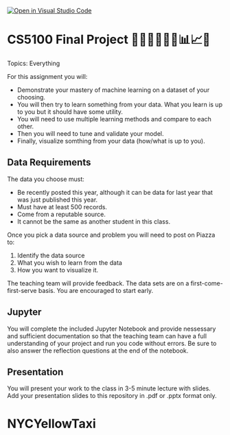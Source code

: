 [![Open in Visual Studio Code](https://classroom.github.com/assets/open-in-vscode-c66648af7eb3fe8bc4f294546bfd86ef473780cde1dea487d3c4ff354943c9ae.svg)](https://classroom.github.com/online_ide?assignment_repo_id=9545478&assignment_repo_type=AssignmentRepo)
# CS5100 Final Project 👩🏽‍🔬🧑🏾‍💼📊📈✅

Topics: Everything

For this assignment you will:

* Demonstrate your mastery of machine learning on a dataset of your choosing.
* You will then try to learn something from your data. What you learn is up to you but it should have some utility.
* You will need to use multiple learning methods and compare to each other.
* Then you will need to tune and validate your model.
* Finally, visualize somthing from your data (how/what is up to you).

## Data Requirements

The data you choose must:

* Be recently posted this year, although it can be data for last year that was just published this year.
* Must have at least 500 records.
* Come from a reputable source.
* It cannot be the same as another student in this class.

Once you pick a data source and problem you will need to post on Piazza to:

1. Identify the data source
2. What you wish to learn from the data
3. How you want to visualize it.

The teaching team will provide feedback. The data sets are on a first-come-first-serve basis. You are encouraged to start early.

## Jupyter

You will complete the included Jupyter Notebook and provide nessessary and sufficient documentation so that the teaching team can have a full understanding of your project and run you code without errors. Be sure to also answer the reflection questions at the end of the notebook.

## Presentation

You will present your work to the class in 3-5 minute lecture with slides. Add your presentation slides to this repository in .pdf or .pptx format only.
# NYCYellowTaxi
